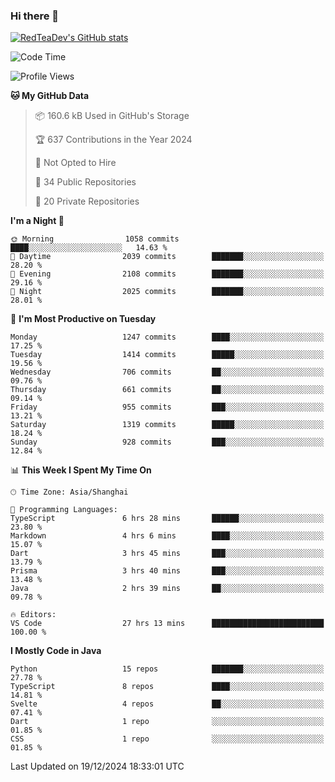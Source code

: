 ### Hi there 👋

<!--
**RedTeaDev/RedTeaDev** is a ✨ _special_ ✨ repository because its `README.md` (this file) appears on your GitHub profile.

Here are some ideas to get you started:

- 🔭 I’m currently working on ...
- 🌱 I’m currently learning ...
- 👯 I’m looking to collaborate on ...
- 🤔 I’m looking for help with ...
- 💬 Ask me about ...
- 📫 How to reach me: ...
- 😄 Pronouns: ...
- ⚡ Fun fact: ...
-->

<!--
[![wakatime](https://wakatime.com/badge/user/6b101ed0-04c0-4490-9283-eb61f2efff96.svg)](https://wakatime.com/@6b101ed0-04c0-4490-9283-eb61f2efff96)
!-->

[![RedTeaDev's GitHub stats](https://github-readme-stats.vercel.app/api?username=RedTeaDev\&include_all_commits=true)](https://github.com/anuraghazra/github-readme-stats)
<!--
[![willianrod's wakatime stats](https://github-readme-stats.vercel.app/api/wakatime?username=RedTeaDev)](https://github.com/anuraghazra/github-readme-stats)
!-->
<!--START_SECTION:waka-->
![Code Time](http://img.shields.io/badge/Code%20Time-2%2C818%20hrs%2041%20mins-blue)

![Profile Views](http://img.shields.io/badge/Profile%20Views-0-blue)

**🐱 My GitHub Data** 

> 📦 160.6 kB Used in GitHub's Storage 
 > 
> 🏆 637 Contributions in the Year 2024
 > 
> 🚫 Not Opted to Hire
 > 
> 📜 34 Public Repositories 
 > 
> 🔑 20 Private Repositories 
 > 
**I'm a Night 🦉** 

```text
🌞 Morning                1058 commits        ████░░░░░░░░░░░░░░░░░░░░░   14.63 % 
🌆 Daytime                2039 commits        ███████░░░░░░░░░░░░░░░░░░   28.20 % 
🌃 Evening                2108 commits        ███████░░░░░░░░░░░░░░░░░░   29.16 % 
🌙 Night                  2025 commits        ███████░░░░░░░░░░░░░░░░░░   28.01 % 
```
📅 **I'm Most Productive on Tuesday** 

```text
Monday                   1247 commits        ████░░░░░░░░░░░░░░░░░░░░░   17.25 % 
Tuesday                  1414 commits        █████░░░░░░░░░░░░░░░░░░░░   19.56 % 
Wednesday                706 commits         ██░░░░░░░░░░░░░░░░░░░░░░░   09.76 % 
Thursday                 661 commits         ██░░░░░░░░░░░░░░░░░░░░░░░   09.14 % 
Friday                   955 commits         ███░░░░░░░░░░░░░░░░░░░░░░   13.21 % 
Saturday                 1319 commits        █████░░░░░░░░░░░░░░░░░░░░   18.24 % 
Sunday                   928 commits         ███░░░░░░░░░░░░░░░░░░░░░░   12.84 % 
```


📊 **This Week I Spent My Time On** 

```text
🕑︎ Time Zone: Asia/Shanghai

💬 Programming Languages: 
TypeScript               6 hrs 28 mins       ██████░░░░░░░░░░░░░░░░░░░   23.80 % 
Markdown                 4 hrs 6 mins        ████░░░░░░░░░░░░░░░░░░░░░   15.07 % 
Dart                     3 hrs 45 mins       ███░░░░░░░░░░░░░░░░░░░░░░   13.79 % 
Prisma                   3 hrs 40 mins       ███░░░░░░░░░░░░░░░░░░░░░░   13.48 % 
Java                     2 hrs 39 mins       ██░░░░░░░░░░░░░░░░░░░░░░░   09.78 % 

🔥 Editors: 
VS Code                  27 hrs 13 mins      █████████████████████████   100.00 % 
```

**I Mostly Code in Java** 

```text
Python                   15 repos            ███████░░░░░░░░░░░░░░░░░░   27.78 % 
TypeScript               8 repos             ████░░░░░░░░░░░░░░░░░░░░░   14.81 % 
Svelte                   4 repos             ██░░░░░░░░░░░░░░░░░░░░░░░   07.41 % 
Dart                     1 repo              ░░░░░░░░░░░░░░░░░░░░░░░░░   01.85 % 
CSS                      1 repo              ░░░░░░░░░░░░░░░░░░░░░░░░░   01.85 % 
```




 Last Updated on 19/12/2024 18:33:01 UTC
<!--END_SECTION:waka-->


